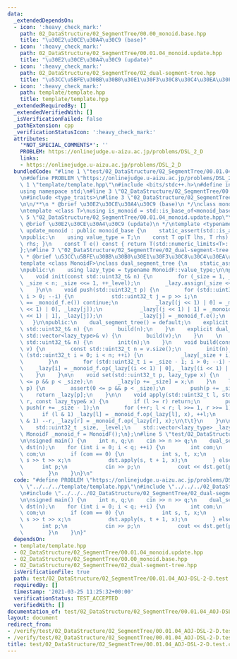 ```yaml
---
data:
  _extendedDependsOn:
  - icon: ':heavy_check_mark:'
    path: 02_DataStructure/02_SegmentTree/00.00_monoid.base.hpp
    title: "\u30E2\u30CE\u30A4\u30C9 (base)"
  - icon: ':heavy_check_mark:'
    path: 02_DataStructure/02_SegmentTree/00.01.04_monoid.update.hpp
    title: "\u30E2\u30CE\u30A4\u30C9 (update)"
  - icon: ':heavy_check_mark:'
    path: 02_DataStructure/02_SegmentTree/02_dual-segment-tree.hpp
    title: "\u53CC\u5BFE\u30BB\u30B0\u30E1\u30F3\u30C8\u30C4\u30EA\u30FC"
  - icon: ':heavy_check_mark:'
    path: template/template.hpp
    title: template/template.hpp
  _extendedRequiredBy: []
  _extendedVerifiedWith: []
  _isVerificationFailed: false
  _pathExtension: cpp
  _verificationStatusIcon: ':heavy_check_mark:'
  attributes:
    '*NOT_SPECIAL_COMMENTS*': ''
    PROBLEM: https://onlinejudge.u-aizu.ac.jp/problems/DSL_2_D
    links:
    - https://onlinejudge.u-aizu.ac.jp/problems/DSL_2_D
  bundledCode: "#line 1 \"test/02_DataStructure/02_SegmentTree/00.01.04_AOJ-DSL-2-D.test.cpp\"\
    \n#define PROBLEM \"https://onlinejudge.u-aizu.ac.jp/problems/DSL_2_D\"\n#line\
    \ 1 \"template/template.hpp\"\n#include <bits/stdc++.h>\n#define int int64_t\n\
    using namespace std;\n#line 3 \"02_DataStructure/02_SegmentTree/00.01.04_monoid.update.hpp\"\
    \n#include <type_traits>\n#line 3 \"02_DataStructure/02_SegmentTree/00.00_monoid.base.hpp\"\
    \n\n/**\n * @brief \u30E2\u30CE\u30A4\u30C9 (base)\n */\nclass monoid_base {};\n\
    \ntemplate <class T>\nusing is_monoid = std::is_base_of<monoid_base, T>;\n#line\
    \ 5 \"02_DataStructure/02_SegmentTree/00.01.04_monoid.update.hpp\"\n\n/**\n *\
    \ @brief \u30E2\u30CE\u30A4\u30C9 (update)\n */\ntemplate <typename T>\nclass\
    \ update_monoid : public monoid_base {\n    static_assert(std::is_arithmetic<T>::value);\n\
    \npublic:\n    using value_type = T;\n    const T op(T lhs, T rhs) const { return\
    \ rhs; }\n    const T e() const { return T(std::numeric_limits<T>::max()); }\n\
    };\n#line 7 \"02_DataStructure/02_SegmentTree/02_dual-segment-tree.hpp\"\n\n/**\n\
    \ * @brief \u53CC\u5BFE\u30BB\u30B0\u30E1\u30F3\u30C8\u30C4\u30EA\u30FC\n */\n\
    template <class MonoidF>\nclass dual_segment_tree {\n    static_assert(is_monoid<MonoidF>::value);\n\
    \npublic:\n    using lazy_type = typename MonoidF::value_type;\n\nprotected:\n\
    \    void init(const std::uint32_t& n) {\n        for (_size = 1, _level = 0;\
    \ _size < n; _size <<= 1, ++_level);\n        _lazy.assign(_size << 1, _monoid_f.e());\n\
    \    }\n\n    void push(std::uint32_t p) {\n        for (std::uint32_t i = _level;\
    \ i > 0; --i) {\n            std::uint32_t j = p >> i;\n            if (_lazy[j]\
    \ == _monoid_f.e()) continue;\n            _lazy[(j << 1) | 0] = _monoid_f.op(_lazy[(j\
    \ << 1) | 0], _lazy[j]);\n            _lazy[(j << 1) | 1] = _monoid_f.op(_lazy[(j\
    \ << 1) | 1], _lazy[j]);\n            _lazy[j] = _monoid_f.e();\n        }\n \
    \   }\n\npublic:\n    dual_segment_tree() = default;\n    explicit dual_segment_tree(const\
    \ std::uint32_t& n) {\n        build(n);\n    }\n    explicit dual_segment_tree(const\
    \ std::vector<lazy_type>& v) {\n        build(v);\n    }\n    \n    void build(const\
    \ std::uint32_t& n) {\n        init(n);\n    }\n    void build(const std::vector<lazy_type>&\
    \ v) {\n        const std::uint32_t n = v.size();\n        init(n);\n        for\
    \ (std::uint32_t i = 0; i < n; ++i) {\n            _lazy[_size + i] = v[i];\n\
    \        }\n        for (std::uint32_t i = _size - 1; i > 0; --i) {\n        \
    \    _lazy[i] = _monoid_f.op(_lazy[(i << 1) | 0], _lazy[(i << 1) | 1]);\n    \
    \    }\n    }\n\n    void set(std::uint32_t p, lazy_type x) {\n        assert(0\
    \ <= p && p < _size);\n        _lazy[p += _size] = x;\n    }\n    lazy_type get(std::uint32_t\
    \ p) {\n        assert(0 <= p && p < _size);\n        push(p += _size);\n    \
    \    return _lazy[p];\n    }\n\n    void apply(std::uint32_t l, std::uint32_t\
    \ r, const lazy_type& x) {\n        if (l >= r) return;\n        push(l += _size);\
    \ push(r += _size - 1);\n        for (++r; l < r; l >>= 1, r >>= 1) {\n      \
    \      if (l & 1) _lazy[l] = _monoid_f.op(_lazy[l], x), ++l;\n            if (r\
    \ & 1) --r, _lazy[r] = _monoid_f.op(_lazy[r], x);\n\t\t}\n    }\n\nprotected:\n\
    \    std::uint32_t _size, _level;\n    std::vector<lazy_type> _lazy;\n    const\
    \ MonoidF _monoid_f = MonoidF();\n};\n#line 5 \"test/02_DataStructure/02_SegmentTree/00.01.04_AOJ-DSL-2-D.test.cpp\"\
    \n\nsigned main() {\n    int n, q;\n    cin >> n >> q;\n    dual_segment_tree<update_monoid<std::int32_t>>\
    \ dst(n);\n    for (int i = 0; i < q; ++i) {\n        int com;\n        cin >>\
    \ com;\n        if (com == 0) {\n            int s, t, x;\n            cin >>\
    \ s >> t >> x;\n            dst.apply(s, t + 1, x);\n        } else {\n      \
    \      int p;\n            cin >> p;\n            cout << dst.get(p) << endl;\n\
    \        }\n    }\n}\n"
  code: "#define PROBLEM \"https://onlinejudge.u-aizu.ac.jp/problems/DSL_2_D\"\n#include\
    \ \"../../../template/template.hpp\"\n#include \"../../../02_DataStructure/02_SegmentTree/00.01.04_monoid.update.hpp\"\
    \n#include \"../../../02_DataStructure/02_SegmentTree/02_dual-segment-tree.hpp\"\
    \n\nsigned main() {\n    int n, q;\n    cin >> n >> q;\n    dual_segment_tree<update_monoid<std::int32_t>>\
    \ dst(n);\n    for (int i = 0; i < q; ++i) {\n        int com;\n        cin >>\
    \ com;\n        if (com == 0) {\n            int s, t, x;\n            cin >>\
    \ s >> t >> x;\n            dst.apply(s, t + 1, x);\n        } else {\n      \
    \      int p;\n            cin >> p;\n            cout << dst.get(p) << endl;\n\
    \        }\n    }\n}"
  dependsOn:
  - template/template.hpp
  - 02_DataStructure/02_SegmentTree/00.01.04_monoid.update.hpp
  - 02_DataStructure/02_SegmentTree/00.00_monoid.base.hpp
  - 02_DataStructure/02_SegmentTree/02_dual-segment-tree.hpp
  isVerificationFile: true
  path: test/02_DataStructure/02_SegmentTree/00.01.04_AOJ-DSL-2-D.test.cpp
  requiredBy: []
  timestamp: '2021-03-25 11:25:32+00:00'
  verificationStatus: TEST_ACCEPTED
  verifiedWith: []
documentation_of: test/02_DataStructure/02_SegmentTree/00.01.04_AOJ-DSL-2-D.test.cpp
layout: document
redirect_from:
- /verify/test/02_DataStructure/02_SegmentTree/00.01.04_AOJ-DSL-2-D.test.cpp
- /verify/test/02_DataStructure/02_SegmentTree/00.01.04_AOJ-DSL-2-D.test.cpp.html
title: test/02_DataStructure/02_SegmentTree/00.01.04_AOJ-DSL-2-D.test.cpp
---
```


